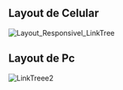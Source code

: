 ## Layout de Celular
![Layout_Responsivel_LinkTree](https://user-images.githubusercontent.com/78672215/114312235-609d7280-9ac8-11eb-9189-02a5740f644d.png)

## Layout de Pc
![LinkTreee2](https://user-images.githubusercontent.com/78672215/114312237-62ffcc80-9ac8-11eb-8c8e-5d3dd67dfae1.png)





